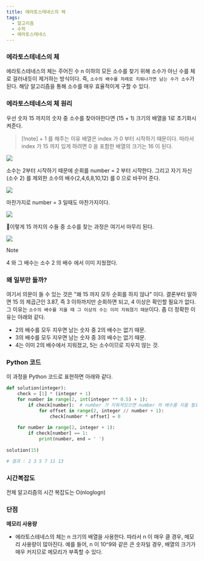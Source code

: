 ```yaml
---
title: 에라토스테네스의 체
tags:
  - 알고리즘
  - 수학
  - 에라토스테네스
---
```


### 에라토스테네스의 체
에라토스테네스의 체는 주어진 수 n 이하의 모든 소수를 찾기 위해 소수가 아닌 수를 체로 걸러내듯이 제거하는 방식이다. 즉, `소수의 배수를 차례로 지워나가면 남는 수가 소수`가 된다. 해당 알고리즘을 통해 소수를 매우 효율적이게 구할 수 있다.

### 에라토스테네스의 체 원리
우선 숫자 15 까지의 숫자 중 소수를 찾아야한다면 (15 + 1) 크기의 배열을 1로 초기화시켜준다.

> [!note] \+ 1 를 해주는 이유
> 배열은 index 가 0 부터 시작하기 때문이다. 따라서 index 가 15 까지 있게 하려면 0 을 포함한 배열의 크기는 16 이 된다.

![](Algorithm/Math/images/Pasted%20image%2020240710161339.png)


소수는 2부터 시작하기 때문에 순회를 number = 2 부터 시작한다. 그리고 자기 자신(소수 2) 를 제외한 소수의 배수(2,4,6,8,10,12) 를 0 으로 바꾸어 준다.

![](Algorithm/Math/images/Pasted%20image%2020240710161354.png)


마찬가지로 number = 3 일때도 마찬가지이다.

![](Algorithm/Math/images/Pasted%20image%2020240710161409.png)


이렇게 15 까지의 수들 중 소수를 찾는 과정은 여기서 마무리 된다.

![](Algorithm/Math/images/Pasted%20image%2020240710161423.png)

> [!note]
> 4 와 그 배수는 소수 2 의 배수 에서 이미 지웠졌다.

### 왜 일부만 돌까?
여기서 의문이 들 수 있는 것은 "왜 15 까지 모두 순회를 하지 않냐" 이다. 결론부터 말하면 15 의 제곱근인 3.87, 즉 3 이하까지만 순회하면 되고, 4 이상은 확인할 필요가 없다. 그 이유는 `소수의 배수를 지울 때 그 이상의 수는 이미 지워졌기 때문`이다. 좀 더 정확한 이유는 아래와 같다.

- 2의 배수를 모두 지우면 남는 숫자 중 2의 배수는 없기 때문.
- 3의 배수를 모두 지우면 남는 숫자 중 3의 배수는 없기 때문.
- 4는 이미 2의 배수에서 지워졌고, 5는 소수이므로 지우지 않는 것.

### Python 코드
이 과정을 Python 코드로 표현하면 아래와 같다.

```python
def solution(integer):  
    check = [1] * (integer + 1)  
    for number in range(2, int(integer ** 0.5) + 1):  
        if check[number]:  # number 가 지워져있으면 number 의 배수를 지울 필요가 없다.
            for offset in range(2, integer // number + 1):  
                check[number * offset] = 0  
  
    for number in range(2, integer + 1):  
        if check[number] == 1:  
            print(number, end = ' ')  
  
solution(15)

# 결과 : 2 3 5 7 11 13
```

### 시간복잡도
전체 알고리즘의 시간 복잡도는 O(nloglogn)

### 단점
**메모리 사용량**

- 에라토스테네스의 체는 n 크기의 배열을 사용한다. 따라서 n 이 매우 클 경우, 메모리 사용량이 많아진다. 예를 들어, n 이  10^9와 같은 큰 숫자일 경우, 배열의 크기가 매우 커지므로 메모리가 부족할 수 있다.
